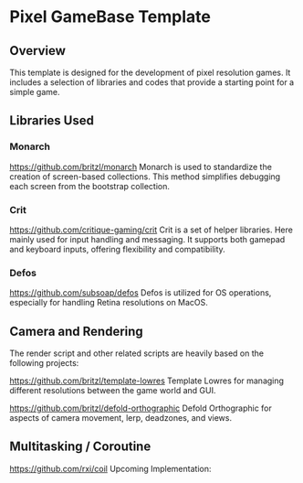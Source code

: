 # Pixel GameBase Template
## Overview
This template is designed for the development of pixel resolution games. It includes a selection of libraries and codes that provide a starting point for a simple game.

## Libraries Used
### Monarch
https://github.com/britzl/monarch
Monarch is used to standardize the creation of screen-based collections. This method simplifies debugging each screen from the bootstrap collection.

### Crit
https://github.com/critique-gaming/crit
Crit is a set of helper libraries. Here mainly used for input handling and messaging. It supports both gamepad and keyboard inputs, offering flexibility and compatibility.

### Defos
https://github.com/subsoap/defos
Defos is utilized for OS operations, especially for handling Retina resolutions on MacOS.

## Camera and Rendering
The render script and other related scripts are heavily based on the following projects:

https://github.com/britzl/template-lowres
Template Lowres for managing different resolutions between the game world and GUI.

https://github.com/britzl/defold-orthographic
Defold Orthographic for aspects of camera movement, lerp, deadzones, and views.

## Multitasking / Coroutine
https://github.com/rxi/coil
Upcoming Implementation:
